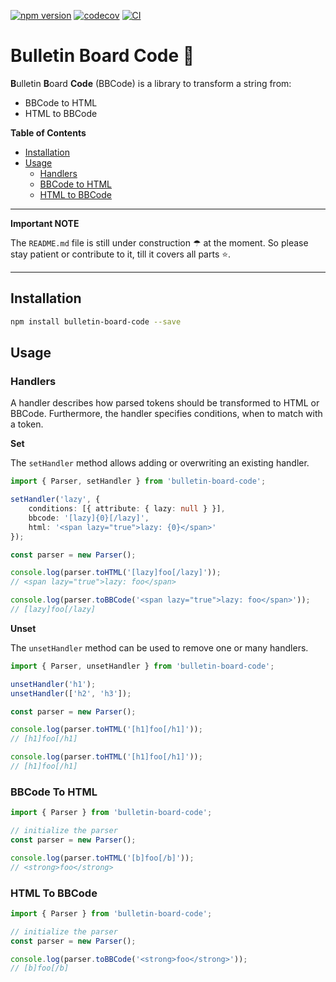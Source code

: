[![npm version](https://badge.fury.io/js/bulletin-board-code.svg)](https://badge.fury.io/js/bulletin-board-code)
[![codecov](https://codecov.io/gh/Tada5hi/bulletin-board-code/branch/master/graph/badge.svg?token=4KNSG8L13V)](https://codecov.io/gh/Tada5hi/bulletin-board-code)
[![CI](https://github.com/tada5hi/bulletin-board-code/actions/workflows/main.yml/badge.svg)](https://github.com/tada5hi/bulletin-board-code/actions/workflows/main.yml)

# Bulletin Board Code 🧙
**B**ulletin **B**oard **Code** (BBCode) is a library to transform a string from:
- BBCode to HTML
- HTML to BBCode

**Table of Contents**

- [Installation](#installation)
- [Usage](#usage)
  - [Handlers](#handlers)
  - [BBCode to HTML](#bbcode-to-html)
  - [HTML to BBCode]()

---
**Important NOTE**

The `README.md` file is still under construction ☂ at the moment.
So please stay patient or contribute to it, till it covers all parts ⭐.

---

## Installation

```bash
npm install bulletin-board-code --save
```

## Usage

### Handlers

A handler describes how parsed tokens should be transformed to HTML or BBCode.
Furthermore, the handler specifies conditions, when to match with a token.

**Set**

The `setHandler` method allows adding or overwriting an existing handler.

```typescript
import { Parser, setHandler } from 'bulletin-board-code';

setHandler('lazy', {
    conditions: [{ attribute: { lazy: null } }],
    bbcode: '[lazy]{0}[/lazy]',
    html: '<span lazy="true">lazy: {0}</span>'
});

const parser = new Parser();

console.log(parser.toHTML('[lazy]foo[/lazy]'));
// <span lazy="true">lazy: foo</span>

console.log(parser.toBBCode('<span lazy="true">lazy: foo</span>'));
// [lazy]foo[/lazy]
```

**Unset**

The `unsetHandler` method can be used to remove one or many handlers.

```typescript
import { Parser, unsetHandler } from 'bulletin-board-code';

unsetHandler('h1');
unsetHandler(['h2', 'h3']);

const parser = new Parser();

console.log(parser.toHTML('[h1]foo[/h1]'));
// [h1]foo[/h1]

console.log(parser.toHTML('[h1]foo[/h1]'));
// [h1]foo[/h1]
```

### BBCode To HTML

```typescript
import { Parser } from 'bulletin-board-code';

// initialize the parser
const parser = new Parser();

console.log(parser.toHTML('[b]foo[/b]'));
// <strong>foo</strong>

```

### HTML To BBCode

```typescript
import { Parser } from 'bulletin-board-code';

// initialize the parser
const parser = new Parser();

console.log(parser.toBBCode('<strong>foo</strong>'));
// [b]foo[/b]
```
